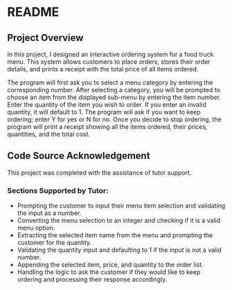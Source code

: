 # README

## Project Overview

In this project, I designed an interactive ordering system for a food truck menu. This system allows customers to place orders, stores their order details, and prints a receipt with the total price of all items ordered.

The program will first ask you to select a menu category by entering the corresponding number. After selecting a category, you will be prompted to choose an item from the displayed sub-menu by entering the item number. Enter the quantity of the item you wish to order. If you enter an invalid quantity, it will default to 1. The program will ask if you want to keep ordering; enter Y for yes or N for no. Once you decide to stop ordering, the program will print a receipt showing all the items ordered, their prices, quantities, and the total cost.

## Code Source Acknowledgement

This project was completed with the assistance of tutor support. 

### Sections Supported by Tutor:

- Prompting the customer to input their menu item selection and validating the input as a number.
- Converting the menu selection to an integer and checking if it is a valid menu option.
- Extracting the selected item name from the menu and prompting the customer for the quantity.
- Validating the quantity input and defaulting to 1 if the input is not a valid number.
- Appending the selected item, price, and quantity to the order list.
- Handling the logic to ask the customer if they would like to keep ordering and processing their response accordingly.

